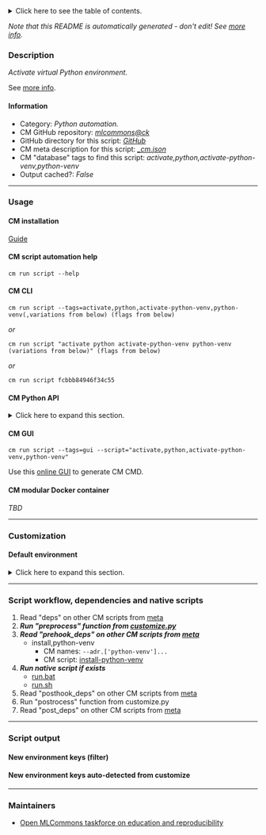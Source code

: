 <details>
<summary>Click here to see the table of contents.</summary>

* [Description](#description)
* [Information](#information)
* [Usage](#usage)
  * [ CM installation](#cm-installation)
  * [ CM script automation help](#cm-script-automation-help)
  * [ CM CLI](#cm-cli)
  * [ CM Python API](#cm-python-api)
  * [ CM GUI](#cm-gui)
  * [ CM modular Docker container](#cm-modular-docker-container)
* [Customization](#customization)
  * [ Default environment](#default-environment)
* [Script workflow, dependencies and native scripts](#script-workflow-dependencies-and-native-scripts)
* [Script output](#script-output)
* [New environment keys (filter)](#new-environment-keys-(filter))
* [New environment keys auto-detected from customize](#new-environment-keys-auto-detected-from-customize)
* [Maintainers](#maintainers)

</details>

*Note that this README is automatically generated - don't edit! See [more info](README-extra.md).*

### Description

*Activate virtual Python environment.*


See [more info](README-extra.md).

#### Information

* Category: *Python automation.*
* CM GitHub repository: *[mlcommons@ck](https://github.com/mlcommons/ck/tree/master/cm-mlops)*
* GitHub directory for this script: *[GitHub](https://github.com/mlcommons/ck/tree/master/cm-mlops/script/activate-python-venv)*
* CM meta description for this script: *[_cm.json](_cm.json)*
* CM "database" tags to find this script: *activate,python,activate-python-venv,python-venv*
* Output cached?: *False*
___
### Usage

#### CM installation

[Guide](https://github.com/mlcommons/ck/blob/master/docs/installation.md)

#### CM script automation help

```cm run script --help```

#### CM CLI

`cm run script --tags=activate,python,activate-python-venv,python-venv(,variations from below) (flags from below)`

*or*

`cm run script "activate python activate-python-venv python-venv (variations from below)" (flags from below)`

*or*

`cm run script fcbbb84946f34c55`

#### CM Python API

<details>
<summary>Click here to expand this section.</summary>

```python

import cmind

r = cmind.access({'action':'run'
                  'automation':'script',
                  'tags':'activate,python,activate-python-venv,python-venv'
                  'out':'con',
                  ...
                  (other input keys for this script)
                  ...
                 })

if r['return']>0:
    print (r['error'])

```

</details>


#### CM GUI

```cm run script --tags=gui --script="activate,python,activate-python-venv,python-venv"```

Use this [online GUI](https://cKnowledge.org/cm-gui/?tags=activate,python,activate-python-venv,python-venv) to generate CM CMD.

#### CM modular Docker container

*TBD*

___
### Customization

#### Default environment

<details>
<summary>Click here to expand this section.</summary>

These keys can be updated via --env.KEY=VALUE or "env" dictionary in @input.json or using script flags.


</details>

___
### Script workflow, dependencies and native scripts

  1. Read "deps" on other CM scripts from [meta](https://github.com/mlcommons/ck/tree/master/cm-mlops/script/activate-python-venv/_cm.json)
  1. ***Run "preprocess" function from [customize.py](https://github.com/mlcommons/ck/tree/master/cm-mlops/script/activate-python-venv/customize.py)***
  1. ***Read "prehook_deps" on other CM scripts from [meta](https://github.com/mlcommons/ck/tree/master/cm-mlops/script/activate-python-venv/_cm.json)***
     * install,python-venv
       * CM names: `--adr.['python-venv']...`
       - CM script: [install-python-venv](https://github.com/mlcommons/ck/tree/master/cm-mlops/script/install-python-venv)
  1. ***Run native script if exists***
     * [run.bat](https://github.com/mlcommons/ck/tree/master/cm-mlops/script/activate-python-venv/run.bat)
     * [run.sh](https://github.com/mlcommons/ck/tree/master/cm-mlops/script/activate-python-venv/run.sh)
  1. Read "posthook_deps" on other CM scripts from [meta](https://github.com/mlcommons/ck/tree/master/cm-mlops/script/activate-python-venv/_cm.json)
  1. Run "postrocess" function from customize.py
  1. Read "post_deps" on other CM scripts from [meta](https://github.com/mlcommons/ck/tree/master/cm-mlops/script/activate-python-venv/_cm.json)
___
### Script output
#### New environment keys (filter)

#### New environment keys auto-detected from customize

___
### Maintainers

* [Open MLCommons taskforce on education and reproducibility](https://github.com/mlcommons/ck/blob/master/docs/mlperf-education-workgroup.md)